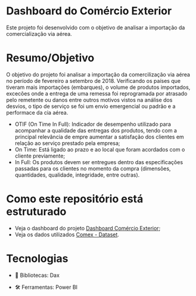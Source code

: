 # Dashboard do Comércio Exterior

Este projeto foi desenvolvido com o objetivo de analisar a importação da comercialização via aérea.

# Resumo/Objetivo

O objetivo do projeto foi analisar a importação da comercilização via aérea no período de fevereiro a setembro de 2018. Verificando os países que tiveram mais importações (embarques), o volume de produtos importados, excecões onde a entrega de uma remessa foi reprogramada por atrasado pelo remetente ou danos entre outros motivos vistos na análise dos desvios, o tipo de serviço se foi um envio emergencial ou padrão e a performace da cia aérea. 

- OTIF (On Time In Full): Indicador de desempenho utilizado para acompanhar a qualidade das entregas dos produtos, tendo com a principal relevância de empre aumentar a satisfação dos clientes em relação ao serviço prestado pela empresa;
- On Time: Está ligado ao prazo e ao local que foram acordados com o cliente previamente;
- In Full: Os produtos devem ser entregues dentro das especificações passadas para os clientes no momento da compra (dimensões, quantidades, qualidade, integridade, entre outras).

# Como este repositório está estruturado

- Veja o dashboard do projeto [Dashboard Comércio Exterior](https://app.powerbi.com/view?r=eyJrIjoiMDcyY2NkMDMtNmFiZi00NTA2LTg1M2QtYmEyOGZlNzRiYWMxIiwidCI6ImY4ODI5MTFhLTQ0OTctNDhmOS1hNjlmLThiZjVkZGUwZjg3OSJ9);
- Veja os dados utilizados [Comex - Dataset](https://github.com/mayajsv/Power-BI/blob/main/Comex%20-%20Dataset.xlsx).

# Tecnologias

- 📄 Bibliotecas: Dax
 
- 🛠️ Ferramentas: Power BI
